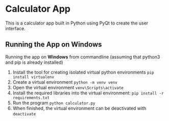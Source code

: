 # Calculator App
This is a calculator app built in Python using PyQt to create the user interface.
## Running the App on Windows
Running the app on **Windows** from commandline
(assuming that python3 and pip is already installed)
1. Install the tool for creating isolated virtual python environments `pip install virtualenv`
2. Create a virtual environment `python -m venv venv`
3. Open the virtual environment `venv\Scripts\activate`
4. Install the required libraries into the virtual environment: `pip install -r requirements.txt`
5. Run the program `python calculator.py`
6. When finished, the virtual environment can be deactivated with `deactivate`
